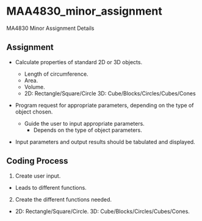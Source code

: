 # MAA4830_minor_assignment
MA4830 Minor Assignment Details

## Assignment
- Calculate properties of standard 2D or 3D objects.
  - Length of circumference.
  - Area.
  - Volume.
  - 2D: Rectangle/Square/Circle
    3D: Cube/Blocks/Circles/Cubes/Cones

- Program request for appropriate parameters, depending on the type of object chosen.
  - Guide the user to input appropriate parameters.
    - Depends on the type of object parameters.

- Input parameters and output results should be tabulated and displayed.

## Coding Process

1. Create user input.
  - Leads to different functions.
2. Create the different functions needed.
  - 2D: Rectangle/Square/Circle.
    3D: Cube/Blocks/Circles/Cubes/Cones.